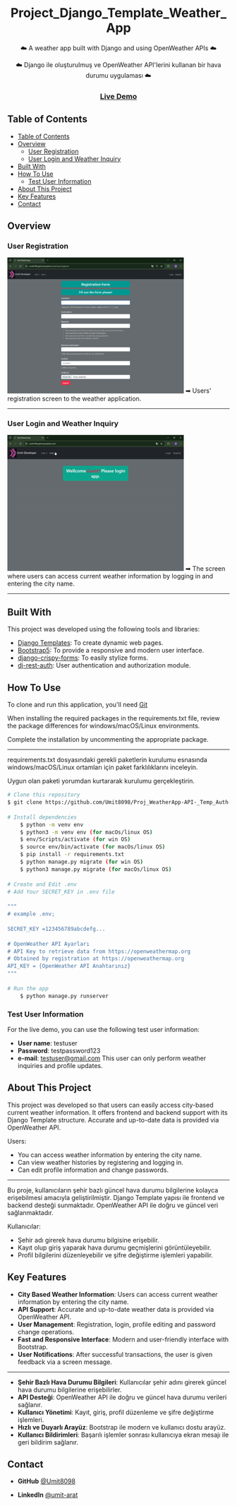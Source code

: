 <!-- Please update value in the {}  -->

<h1 align="center">Project_Django_Template_Weather_App</h1>

<p align="center">☁️ A weather app built with Django and using OpenWeather APIs
 ☁️</p>
<p align="center">☁️ Django ile oluşturulmuş ve OpenWeather API'lerini kullanan bir hava durumu uygulaması ☁️</p>


<div align="center">
  <h3>
    <a href="https://umit8108.pythonanywhere.com/">
      Live Demo
    </a>
  </h3>
</div>

<!-- TABLE OF CONTENTS -->

## Table of Contents

- [Table of Contents](#table-of-contents)
- [Overview](#overview)
  - [User Registration](#user-registration)
  - [User Login and Weather Inquiry](#user-login-and-weather-inquiry)
- [Built With](#built-with)
- [How To Use](#how-to-use)
  - [Test User Information](#test-user-information)
- [About This Project](#about-this-project)
- [Key Features](#key-features)
- [Contact](#contact)

<!-- OVERVIEW -->

## Overview

### User Registration
<!-- ![screenshot](project_screenshot/weather_app_register.png) -->
<img src="project_screenshot/weather_app_register.png" alt="User Registration" width="400"/>
➡ Users' registration screen to the weather application.

---

### User Login and Weather Inquiry
<!-- ![screenshot](project_screenshot/Weather_App_Temp.gif) -->
<img src="project_screenshot/Weather_App_Temp.gif" alt="User Login and Weather Inquiry" width="400"/>
➡ The screen where users can access current weather information by logging in and entering the city name.

---



## Built With

<!-- This section should list any major frameworks that you built your project using. Here are a few examples.-->
This project was developed using the following tools and libraries:

- [Django Templates](https://docs.djangoproject.com/en/5.1/topics/templates/): To create dynamic web pages.
- [Bootstrap5](https://getbootstrap.com/docs/5.0/getting-started/introduction/): To provide a responsive and modern user interface.
- [django-crispy-forms](https://django-crispy-forms.readthedocs.io/en/latest/): To easily stylize forms.
- [dj-rest-auth](https://dj-rest-auth.readthedocs.io/en/latest/): User authentication and authorization module.

## How To Use

<!-- This is an example, please update according to your application -->

To clone and run this application, you'll need [Git](https://github.com/Umit8098/Proj_WeatherApp-API-_Temp_Auth-2_email_CH-11_V.04)

When installing the required packages in the requirements.txt file, review the package differences for windows/macOS/Linux environments. 

Complete the installation by uncommenting the appropriate package.

---

requirements.txt dosyasındaki gerekli paketlerin kurulumu esnasında windows/macOS/Linux ortamları için paket farklılıklarını inceleyin. 

Uygun olan paketi yorumdan kurtararak kurulumu gerçekleştirin.

```bash
# Clone this repository
$ git clone https://github.com/Umit8098/Proj_WeatherApp-API-_Temp_Auth-2_email_CH-11_V.04.git

# Install dependencies
    $ python -m venv env
    $ python3 -m venv env (for macOs/linux OS)
    $ env/Scripts/activate (for win OS)
    $ source env/bin/activate (for macOs/linux OS)
    $ pip install -r requirements.txt
    $ python manage.py migrate (for win OS)
    $ python3 manage.py migrate (for macOs/linux OS)

# Create and Edit .env
# Add Your SECRET_KEY in .env file

"""
# example .env;

SECRET_KEY =123456789abcdefg...

# OpenWeather API Ayarları
# API Key to retrieve data from https://openweathermap.org
# Obtained by registration at https://openweathermap.org
API_KEY = {OpenWeather API Anahtarınız}
"""

# Run the app
    $ python manage.py runserver
```

### Test User Information

For the live demo, you can use the following test user information:
- **User name**: testuser
- **Password**: testpassword123
- **e-mail**: testuser@gmail.com
This user can only perform weather inquiries and profile updates.

## About This Project

This project was developed so that users can easily access city-based current weather information. It offers frontend and backend support with its Django Template structure. Accurate and up-to-date data is provided via OpenWeather API.

Users:
- You can access weather information by entering the city name.
- Can view weather histories by registering and logging in.
- Can edit profile information and change passwords.

<hr>

Bu proje, kullanıcıların şehir bazlı güncel hava durumu bilgilerine kolayca erişebilmesi amacıyla geliştirilmiştir. Django Template yapısı ile frontend ve backend desteği sunmaktadır. OpenWeather API ile doğru ve güncel veri sağlanmaktadır.

Kullanıcılar:
- Şehir adı girerek hava durumu bilgisine erişebilir.
- Kayıt olup giriş yaparak hava durumu geçmişlerini görüntüleyebilir.
- Profil bilgilerini düzenleyebilir ve şifre değiştirme işlemleri yapabilir.


## Key Features

- **City Based Weather Information**: Users can access current weather information by entering the city name.
- **API Support**: Accurate and up-to-date weather data is provided via OpenWeather API.
- **User Management**: Registration, login, profile editing and password change operations.
- **Fast and Responsive Interface**: Modern and user-friendly interface with Bootstrap.
- **User Notifications**: After successful transactions, the user is given feedback via a screen message.

---

- **Şehir Bazlı Hava Durumu Bilgileri**: Kullanıcılar şehir adını girerek güncel hava durumu bilgilerine erişebilirler.
- **API Desteği**: OpenWeather API ile doğru ve güncel hava durumu verileri sağlanır.
- **Kullanıcı Yönetimi**: Kayıt, giriş, profil düzenleme ve şifre değiştirme işlemleri.
- **Hızlı ve Duyarlı Arayüz**: Bootstrap ile modern ve kullanıcı dostu arayüz.
- **Kullanıcı Bildirimleri**: Başarılı işlemler sonrası kullanıcıya ekran mesajı ile geri bildirim sağlanır.


## Contact

<!-- - Website [your-website.com](https://{your-web-site-link}) -->
- **GitHub** [@Umit8098](https://github.com/Umit8098)

- **LinkedIn** [@umit-arat](https://linkedin.com/in/umit-arat/)
<!-- - Twitter [@your-twitter](https://{twitter.com/your-username}) -->
